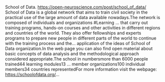 School of Data. https://open-neuroscience.com/post/school_of_data/
School of Data is a global network that aims to train civil society in the practical use of the large amount of data available nowadays.The network is composed of individuals and organizations #Learning ...
 that carry out training programs, hands-on courses and other activities in different regions and countries of the world. They also offer fellowships and experts programs to prepare new people in different parts of the world to continue with the training process and the...
 application of the ideas of School of Data organization.In the web page you can also find open material about basic concepts of data analysis and the methodological approach considered appropriate.The school in numbersmore than 6000 people trained44 learning modules13 ...
member organizations100 individual members34 countries representedFor more information visit the webpage: https://schoolofdata.org/...
